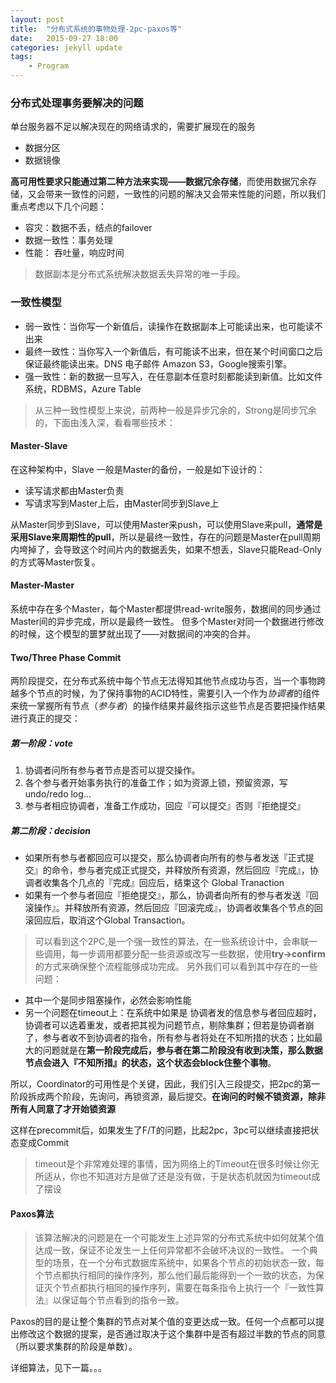```yaml
---
layout: post
title:  "分布式系统的事物处理-2pc-paxos等"
date:   2015-09-27 18:00
categories: jekyll update
tags:
    - Program
---
```


### 分布式处理事务要解决的问题

单台服务器不足以解决现在的网络请求的，需要扩展现在的服务

+ 数据分区
+ 数据镜像

**高可用性要求只能通过第二种方法来实现——数据冗余存储**，而使用数据冗余存储，又会带来一致性的问题，一致性的问题的解决又会带来性能的问题，所以我们重点考虑以下几个问题：

+ 容灾：数据不丢，结点的failover
+ 数据一致性：事务处理
+ 性能： 吞吐量，响应时间

> 数据副本是分布式系统解决数据丢失异常的唯一手段。

### 一致性模型 

+ 弱一致性：当你写一个新值后，读操作在数据副本上可能读出来，也可能读不出来
+ 最终一致性：当你写入一个新值后，有可能读不出来，但在某个时间窗口之后保证最终能读出来。DNS 电子邮件 Amazon S3，Google搜索引擎。
+ 强一致性：新的数据一旦写入，在任意副本任意时刻都能读到新值。比如文件系统，RDBMS，Azure Table

> 从三种一致性模型上来说，前两种一般是异步冗余的，Strong是同步冗余的，下面由浅入深，看看哪些技术：

#### Master-Slave

在这种架构中，Slave 一般是Master的备份，一般是如下设计的：

+ 读写请求都由Master负责
+ 写请求写到Master上后，由Master同步到Slave上

从Master同步到Slave，可以使用Master来push，可以使用Slave来pull，**通常是采用Slave来周期性的pull**，所以是最终一致性，存在的问题是Master在pull周期内垮掉了，会导致这个时间片内的数据丢失，如果不想丢，Slave只能Read-Only的方式等Master恢复。

#### Master-Master

系统中存在多个Master，每个Master都提供read-write服务，数据间的同步通过Master间的异步完成，所以是最终一致性。
但多个Master对同一个数据进行修改的时候，这个模型的噩梦就出现了——对数据间的冲突的合并。

#### Two/Three Phase Commit

两阶段提交，在分布式系统中每个节点无法得知其他节点成功与否，当一个事物跨越多个节点的时候，为了保持事物的ACID特性，需要引入一个作为*协调者*的组件来统一掌握所有节点（*参与者*）的操作结果并最终指示这些节点是否要把操作结果进行真正的提交：

##### 第一阶段：vote
1. 协调者问所有参与者节点是否可以提交操作。
2. 各个参与者开始事务执行的准备工作；如为资源上锁，预留资源，写undo/redo log...
3. 参与者相应协调者，准备工作成功，回应『可以提交』否则『拒绝提交』

##### 第二阶段：decision
+ 如果所有参与者都回应可以提交，那么协调者向所有的参与者发送『正式提交』的命令，参与者完成正式提交，并释放所有资源，然后回应『完成』，协调者收集各个几点的『完成』回应后，结束这个 Global Tranaction
+ 如果有一个参与者回应『拒绝提交』，那么，协调者向所有的参与者发送『回滚操作』。并释放所有资源，然后回应『回滚完成』，协调者收集各个节点的回滚回应后，取消这个Global Transaction。

> 可以看到这个2PC,是一个强一致性的算法，在一些系统设计中，会串联一些调用，每一步调用都要分配一些资源或改写一些数据，使用**try->confirm**的方式来确保整个流程能够成功完成。
> 另外我们可以看到其中存在的一些问题：
+ 其中一个是同步阻塞操作，必然会影响性能
+ 另一个问题在timeout上：在系统中如果是 协调者发的信息参与者回应超时，协调者可以选着重发，或者把其视为问题节点，剔除集群；但若是协调者崩了，参与者收不到协调者的指令，所有参与者将处在不知所措的状态；比如最大的问题就是在**第一阶段完成后，参与者在第二阶段没有收到决策，那么数据节点会进入『不知所措』的状态，这个状态会block住整个事物**。

所以，Coordinator的可用性是个关键，因此，我们引入三段提交，把2pc的第一阶段拆成两个阶段，先询问，再锁资源，最后提交。**在询问的时候不锁资源，除非所有人同意了才开始锁资源**

这样在precommit后，如果发生了F/T的问题，比起2pc，3pc可以继续直接把状态变成Commit

> timeout是个非常难处理的事情，因为网络上的Timeout在很多时候让你无所适从，你也不知道对方是做了还是没有做，于是状态机就因为timeout成了摆设

#### Paxos算法

> 该算法解决的问题是在一个可能发生上述异常的分布式系统中如何就某个值达成一致，保证不论发生一上任何异常都不会破坏决议的一致性。
> 一个典型的场景，在一个分布式数据库系统中，如果各个节点的初始状态一致，每个节点都执行相同的操作序列，那么他们最后能得到一个一致的状态，为保证灭个节点都执行相同的操作序列，需要在每条指令上执行一个『一致性算法』以保证每个节点看到的指令一致。

Paxos的目的是让整个集群的节点对某个值的变更达成一致。任何一个点都可以提出修改这个数据的提案，是否通过取决于这个集群中是否有超过半数的节点的同意（所以要求集群的阶段是单数）。

详细算法，见下一篇。。。


